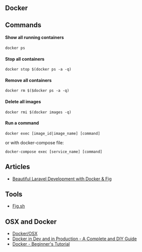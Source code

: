 ## Docker

## Commands

#### Show all running containers

    docker ps

#### Stop all containers

    docker stop $(docker ps -a -q)

#### Remove all containers

    docker rm $($docker ps -a -q)

#### Delete all images

    docker rmi $(docker images -q)

#### Run a command

    docker exec [image_id|image_name] [command]

or with docker-compose file:

    docker-compose exec [service_name] [command]


## Articles

- [Beautiful Laravel Development with Docker & Fig](http://www.dylanlindgren.com/laravel-development-docker-fig/)

## Tools

- [Fig.sh](http://www.dylanlindgren.com/laravel-development-docker-fig/)

## OSX and Docker

- [Docker/OSX](https://github.com/noplay/docker-osx)
- [Docker in Dev and in Production - A Complete and  DIY Guide](http://davidmburke.com/2014/09/26/docker-in-dev-and-in-production-a-complete-and-diy-guide/)
- [Docker - Beginner's Tutorial](https://blog.talpor.com/2015/01/docker-beginners-tutorial/)
